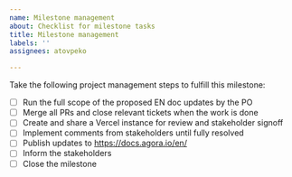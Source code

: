 ```yaml
---
name: Milestone management
about: Checklist for milestone tasks
title: Milestone management
labels: ''
assignees: atovpeko

---
```


Take the following project management steps to fulfill this milestone:

- [ ] Run the full scope of the proposed EN doc updates by the PO 
- [ ] Merge all PRs and close relevant tickets when the work is done
- [ ] Create and share a Vercel instance for review and stakeholder signoff
- [ ] Implement comments from stakeholders until fully resolved
- [ ] Publish updates to https://docs.agora.io/en/ 
- [ ] Inform the stakeholders
- [ ] Close the milestone
